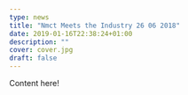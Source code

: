 ```yaml
---
type: news
title: "Nmct Meets the Industry 26 06 2018"
date: 2019-01-16T22:38:24+01:00
description: ""
cover: cover.jpg
draft: false
---
```


Content here!
